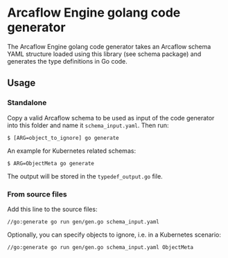 # Arcaflow Engine golang code generator

The Arcaflow Engine golang code generator takes an Arcaflow schema YAML structure loaded using this library (see schema package) and generates the type definitions in Go code.

## Usage


### Standalone

Copy a valid Arcaflow schema to be used as input of the code generator into this folder and name it `schema_input.yaml`. Then run:

```
$ [ARG=object_to_ignore] go generate
```

An example for Kubernetes related schemas:
```
$ ARG=ObjectMeta go generate
``` 

The output will be stored in the `typedef_output.go` file.

### From source files

Add this line to the source files:
```
//go:generate go run gen/gen.go schema_input.yaml
```

Optionally, you can specify objects to ignore, i.e. in a Kubernetes scenario:
```
//go:generate go run gen/gen.go schema_input.yaml ObjectMeta
```